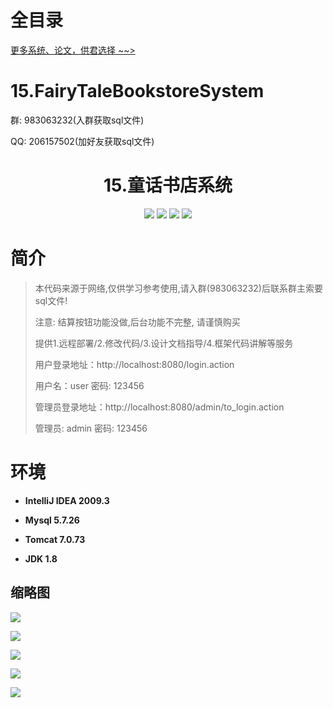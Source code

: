 # 全目录

[更多系统、论文，供君选择 ~~>](https://www.bitwise.net.cn)

# 15.FairyTaleBookstoreSystem

<p>群: 983063232(入群获取sql文件)</p>
<p>QQ: 206157502(加好友获取sql文件)</p>

<p><h1 align="center">15.童话书店系统</h1></p>

<p align="center">
	<img src="https://img.shields.io/badge/jdk-1.8-orange.svg"/>
    <img src="https://img.shields.io/badge/srping-1.8-lightgrey.svg"/>
    <img src="https://img.shields.io/badge/springmvc-3.x-blue.svg"/>
    <img src="https://img.shields.io/badge/mybatis-3.x-blue.svg"/>
</p>

# 简介

> 本代码来源于网络,仅供学习参考使用,请入群(983063232)后联系群主索要sql文件!
> 
> 注意: 结算按钮功能没做,后台功能不完整, 请谨慎购买
>
> 提供1.远程部署/2.修改代码/3.设计文档指导/4.框架代码讲解等服务
>
> 用户登录地址：http://localhost:8080/login.action
>
> 用户名：user   密码: 123456
>
> 管理员登录地址：http://localhost:8080/admin/to_login.action
>
> 管理员: admin   密码: 123456
>

# 环境

- <b>IntelliJ IDEA 2009.3</b>

- <b>Mysql 5.7.26</b>

- <b>Tomcat 7.0.73</b>

- <b>JDK 1.8</b>


## 缩略图

![](https://bitwise.oss-cn-heyuan.aliyuncs.com/2024/9/10/5fb2daa3-234e-456d-86aa-63dac0107736.png)

![](https://bitwise.oss-cn-heyuan.aliyuncs.com/2024/9/10/f98fd930-801c-4bfd-9964-62de379782b5.png)

![](https://bitwise.oss-cn-heyuan.aliyuncs.com/2024/9/10/3dd290f4-7401-4582-a99e-ccdf507b5afe.png)

![](https://bitwise.oss-cn-heyuan.aliyuncs.com/2024/9/10/673be6f6-1bfe-44d5-b4ee-e4509b49b0c7.png)

![](https://bitwise.oss-cn-heyuan.aliyuncs.com/2024/9/10/023ac970-ea68-40ff-b43a-7e293ea3e517.png)


